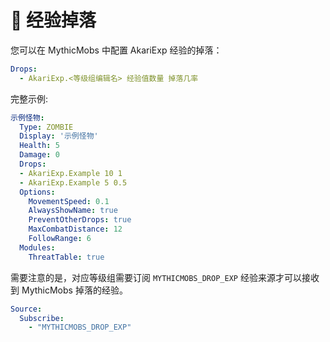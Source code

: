 # 🎯 经验掉落

您可以在 MythicMobs 中配置 AkariExp 经验的掉落：

``` yaml
Drops:
  - AkariExp.<等级组编辑名> 经验值数量 掉落几率
```

完整示例:

``` yaml
示例怪物:
  Type: ZOMBIE
  Display: '示例怪物'
  Health: 5
  Damage: 0
  Drops:
  - AkariExp.Example 10 1
  - AkariExp.Example 5 0.5
  Options:
    MovementSpeed: 0.1
    AlwaysShowName: true
    PreventOtherDrops: true
    MaxCombatDistance: 12
    FollowRange: 6
  Modules:
    ThreatTable: true
```

需要注意的是，对应等级组需要订阅 `MYTHICMOBS_DROP_EXP` 经验来源才可以接收到 MythicMobs 掉落的经验。

``` yaml
Source:
  Subscribe:
    - "MYTHICMOBS_DROP_EXP"
```